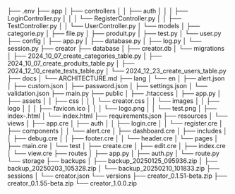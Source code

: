 ├── .env
├── app
│   ├── controllers
│   │   ├── auth
│   │   │   ├── LoginController.py
│   │   │   └── RegisterController.py
│   │   ├── TestController.py
│   │   └── UserController.py
│   └── models
│       ├── categorie.py
│       ├── file.py
│       ├── produit.py
│       ├── test.py
│       └── user.py
├── config
│   ├── app.py
│   ├── database.py
│   ├── log.py
│   └── session.py
├── creator
├── database
│   ├── creator.db
│   └── migrations
│       ├── 2024_10_07_create_categories_table.py
│       ├── 2024_10_07_create_produits_table.py
│       ├── 2024_12_10_create_tests_table.py
│       └── 2024_12_23_create_users_table.py
├── docs
│   └── ARCHITECTURE.md
├── lang
│   └── en
│       ├── alert.json
│       ├── custom.json
│       ├── password.json
│       ├── settings.json
│       └── validation.json
├── main.py
├── public
│   ├── .htaccess
│   ├── app.py
│   ├── assets
│   │   ├── css
│   │   │   └── creator.css
│   │   └── images
│   │       ├── logo
│   │       │   ├── favicon.ico
│   │       │   └── logo.png
│   │       └── test.png
│   ├── index-.html
│   └── index.html
├── requirements.json
├── resources
│   └── views
│       ├── app.cre
│       ├── auth
│       │   ├── login.cre
│       │   └── register.cre
│       ├── components
│       │   └── alert.cre
│       ├── dashboard.cre
│       ├── includes
│       │   ├── debug.cre
│       │   ├── footer.cre
│       │   └── header.cre
│       └── pages
│           ├── main.cre
│           └── test
│               ├── create.cre
│               ├── edit.cre
│               ├── index.cre
│               └── view.cre
├── routes
│   ├── app.py
│   ├── auth.py
│   └── route.py
└── storage
    ├── backups
    │   ├── backup_20250125_095936.zip
    │   ├── backup_20250203_105328.zip
    │   └── backup_20250210_101833.zip
    ├── sessions
    │   └── creator.json
    └── versions
        ├── creator_0.1.51-beta.zip
        ├── creator_0.1.55-beta.zip
        └── creator_1.0.0.zip
